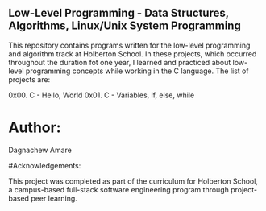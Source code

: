 ## Low-Level Programming - Data Structures, Algorithms, Linux/Unix System Programming

This repository contains programs written for the low-level programming and algorithm track at Holberton School. In these projects, which occurred throughout the duration fot one year, I learned and practiced about low-level programming concepts while working in the C language. The list of projects are:

0x00. C - Hello, World
0x01. C - Variables, if, else, while

# Author:

Dagnachew Amare <DagnachewA>

#Acknowledgements:

This project was completed as part of the curriculum for Holberton School, a campus-based full-stack software engineering program through project-based peer learning.
